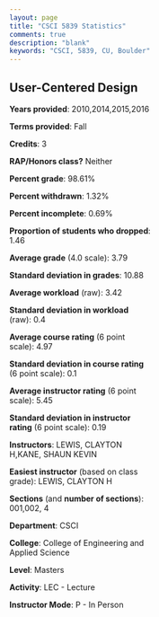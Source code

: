 ```yaml
---
layout: page
title: "CSCI 5839 Statistics"
comments: true
description: "blank"
keywords: "CSCI, 5839, CU, Boulder"
--- 
```

<head>
<script src="https://ajax.googleapis.com/ajax/libs/jquery/2.1.3/jquery.min.js"></script>
<script src="https://dl.dropboxusercontent.com/s/pc42nxpaw1ea4o9/highcharts.js?dl=0"></script>
<!-- <script src="../assets/js/highcharts.js"></script> -->
<style type="text/css">@font-face {
	font-family: "Bebas Neue";
	src: url(https://www.filehosting.org/file/details/544349/BebasNeue%20Regular.otf) format("opentype");
	}
	h1.Bebas { 
		font-family: "Bebas Neue", Verdana, Tahoma;
	}
</style>
</head>
<body>
	<div id="container" style="float: right; width: 45%; height: 88%; margin-left: 2.5%; margin-right: 2.5%;"></div>
	<script language="JavaScript">
		$(document).ready(function() {
		var chart = {type: 'column'};
		var title = {text: 'Grade Distribution'};
		var xAxis = {categories: ['A','B','C','D','F'],crosshair: true};
		var yAxis = {min: 0,title: {text: 'Percentage'}};
		var tooltip = {headerFormat: '<center><b><span style="font-size:20px">{point.key}</span></b></center>',
		               pointFormat: '<td style="padding:0"><b>{point.y:.1f}%</b></td>',
		               footerFormat: '</table>',shared: true,useHTML: true};
		var plotOptions = {column: {pointPadding: 0.0,borderWidth: 0}};  
		var credits = {enabled: false};var series= [{name: 'Percent',data: [86.47,12.03,0.0,0.75,0.75,]}];
		var json = {};
		json.chart = chart;
		json.title = title;
		json.tooltip = tooltip;
		json.xAxis = xAxis;
		json.yAxis = yAxis;  
		json.series = series;
		json.plotOptions = plotOptions;  
		json.credits = credits;
		$('#container').highcharts(json);
	});
	</script>
</body>
			   
## User-Centered Design

**Years provided**: 2010,2014,2015,2016

**Terms provided**: Fall

**Credits**: 3

**RAP/Honors class?** Neither

**Percent grade**: 98.61%

**Percent withdrawn**: 1.32%

**Percent incomplete**: 0.69%

**Proportion of students who dropped**: 1.46

**Average grade** (4.0 scale): 3.79

**Standard deviation in grades**: 10.88

**Average workload** (raw): 3.42

**Standard deviation in workload** (raw): 0.4

**Average course rating** (6 point scale): 4.97

**Standard deviation in course rating** (6 point scale): 0.1

**Average instructor rating** (6 point scale): 5.45

**Standard deviation in instructor rating** (6 point scale): 0.19

**Instructors**: LEWIS, CLAYTON H,KANE, SHAUN KEVIN

**Easiest instructor** (based on class grade): LEWIS, CLAYTON H

**Sections** (and **number of sections**): 001,002, 4

**Department**: CSCI

**College**: College of Engineering and Applied Science

**Level**: Masters

**Activity**: LEC - Lecture

**Instructor Mode**: P  - In Person
